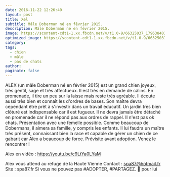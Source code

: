 ```yaml
---
date: 2016-11-22 12:26:40
layout: post
title: Xel
subtitle: Mâle Doberman né en fêvrier 2015.
description: Mâle Doberman né en fêvrier 2015.
image: https://scontent-cdt1-1.xx.fbcdn.net/v/t1.0-9/66325037_1796384030465307_1735473272155275264_n.jpg?_nc_cat=106&_nc_sid=8024bb&_nc_ohc=pWyvdL4sraYAX8w1HSW&_nc_ht=scontent-cdt1-1.xx&oh=8f5a3183f61d0b77739e60c9e70fc3ff&oe=5E9449F9
optimized_image: https://scontent-cdt1-1.xx.fbcdn.net/v/t1.0-9/66325037_1796384030465307_1735473272155275264_n.jpg?_nc_cat=106&_nc_sid=8024bb&_nc_ohc=pWyvdL4sraYAX8w1HSW&_nc_ht=scontent-cdt1-1.xx&oh=8f5a3183f61d0b77739e60c9e70fc3ff&oe=5E9449F9
category: 
tags:
  - chien
  - mâle
  - pas de chats
author:
paginate: false
---
```


ALEX (un mâle Doberman né en février 2015) est un grand chien joyeux, très gentil, sage et très affectueux. Il est très en demande de câlins.
En promenade, il tire un peu sur la laisse mais reste très agréable. Il écoute aussi très bien et connaît les d'ordres de bases.
Son maître devra cependant être prêt à s'investir dans un travail éducatif.
Un jardin très bien clôturé est indispensable car il est fugueur.
Il ne devra jamais être détaché en promenade car il ne répond pas aux ordres de rappel.
Il n'est pas ok chats.
Présentation avec une femelle possible.
Comme beaucoup de Dobermans, il aimera sa famille, y compris les enfants.
Il lui faudra un maître très présent, connaissant bien la race et capable de gérer un chien de ce gabarit car Alex a beaucoup de force.
Prévisite avant adoption.
Venez le rencontrer !

Alex en vidéo : https://youtu.be/c9LtYa0LYaM

Alex vous attend au refuge de la Haute Vienne
Contact : spa87@hotmail.fr
Site : spa87.fr
Si vous ne pouvez pas #ADOPTER, #PARTAGEZ. 🙏 pour lui










